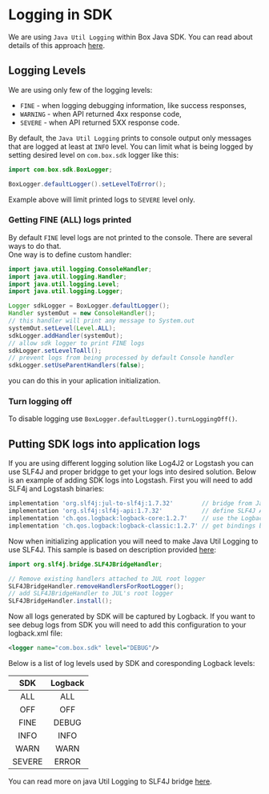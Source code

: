 # Logging in SDK

We are using `Java Util Logging` within Box Java SDK. You can read about details of this
approach [here](https://docs.oracle.com/javase/8/docs/technotes/guides/logging/overview.html).

## Logging Levels

We are using only few of the logging levels:

- `FINE` - when logging debugging information, like success responses,
- `WARNING` - when API returned 4xx response code,
- `SEVERE` - when API returned 5XX response code.

By default, the `Java Util Logging` prints to console output only messages that are logged at least at `INFO` level. You
can limit what is being logged by setting desired level on `com.box.sdk` logger like this:

```java
import com.box.sdk.BoxLogger;

BoxLogger.defaultLogger().setLevelToError();
```

Example above will limit printed logs to `SEVERE` level only.

### Getting FINE (ALL) logs printed

By default `FINE` level logs are not printed to the console. There are several ways to do that.   
One way is to define custom handler:

```java
import java.util.logging.ConsoleHandler;
import java.util.logging.Handler;
import java.util.logging.Level;
import java.util.logging.Logger;

Logger sdkLogger = BoxLogger.defaultLogger();
Handler systemOut = new ConsoleHandler();
// this handler will print any message to System.out
systemOut.setLevel(Level.ALL);
sdkLogger.addHandler(systemOut);
// allow sdk logger to print FINE logs
sdkLogger.setLevelToAll();
// prevent logs from being processed by default Console handler
sdkLogger.setUseParentHandlers(false);
```

you can do this in your aplication initialization.

### Turn logging off

To disable logging use `BoxLogger.defaultLogger().turnLoggingOff()`.


## Putting SDK logs into application logs

If you are using different logging solution like Log4J2 or Logstash you can use SLF4J and proper bridgge to get your
logs into desired solution. Below is an example of adding SDK logs into Logstash. First you will need to add
SLF4j and Logstash binaries:

```groovy
implementation 'org.slf4j:jul-to-slf4j:1.7.32'        // bridge from Java Util Logging to SLF4J API
implementation 'org.slf4j:slf4j-api:1.7.32'           // define SLF4J API
implementation 'ch.qos.logback:logback-core:1.2.7'    // use the Logback logging framework
implementation 'ch.qos.logback:logback-classic:1.2.7' // get bindings between SLF4J and Logback
```

Now when initializing application you will need to make Java Util Logging to use SLF4J. This sample is based on
description provided [here](http://www.slf4j.org/api/org/slf4j/bridge/SLF4JBridgeHandler.html):

```java
import org.slf4j.bridge.SLF4JBridgeHandler;

// Remove existing handlers attached to JUL root logger
SLF4JBridgeHandler.removeHandlersForRootLogger();
// add SLF4JBridgeHandler to JUL's root logger
SLF4JBridgeHandler.install();
```

Now all logs generated by SDK will be captured by Logback. If you want to see debug logs from SDK you will need to add
this configuration to your logback.xml file:

```xml
<logger name="com.box.sdk" level="DEBUG"/>
```

Below is a list of log levels used by SDK and coresponding Logback levels:
                              
|  SDK   | Logback |
:------:|:-------:
|  ALL   |   ALL   | 
|  OFF   |   OFF   | 
|  FINE  |  DEBUG  | 
|  INFO  |  INFO   | 
|  WARN  |  WARN   | 
| SEVERE |  ERROR  |

You can read more on java Util Logging to SLF4J bridge [here](http://www.slf4j.org/legacy.html#jul-to-slf4j).
